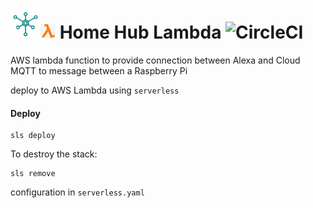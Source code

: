 # <img alt="logo" src="home_hub_logo.svg" height="48" width="48"><img alt="logo" src="amazon-lambda-logo.jpg" height="24" width="24"> Home Hub Lambda ![CircleCI](https://circleci.com/gh/LaszloBogacsi/home-hub-lambda.svg?style=svg&circle-token=ca35c76a87867566051f0b4541f0864dfdd3a318)
AWS lambda function to provide connection between Alexa and Cloud MQTT to message between a Raspberry Pi

deploy to AWS Lambda using `serverless`  

#### Deploy
```
sls deploy
```
To destroy the stack:
```
sls remove
```
configuration in `serverless.yaml`